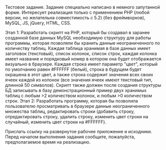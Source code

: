 Тестовое задание. 
Задание специально написано в немного запутанной форме. Интересует реализация только с применением PHP (любой версии, но желательна совместимость с 5.2) (без фреймворков), MySQL, JS, jQuery, HTML, CSS.

Этап 1:
Разработать скрипт на PHP, который бы создавал в заранее созданной базе данных MySQL необходимую структуру для работы программы, которая позволяли бы хранить данные неограниченного по количеству таблиц. Каждая таблица хранимая в базе данных имеет заголовок (текстовый), список колонок, список строк, каждая колонка имеет название и порядковый номер в котором она будет отображается визуально в браузере. Каждая строка имеет параметр "цвет", который по умолчанию равен #FFFFFF (белый), строка в будущем будет окрашена в этот цвет, а также строка содержит значения всех своих ячеек каждой из колонок (все значения ячеек имеют текстовый тип, длинной 50 символов). Скрипт также должен после создания структуры БД записывать в базу демонстрационный пример двух хранимых таблиц с любым >2 количеством колонок, и любым >0 количеством строк.
Этап 2:
Разработать программу, которая бы позволила пользователю просматривать в браузере данные неограниченного множества таблиц, редактировать строки (добавить строку, отредактировать строку, удалить строку, изменить цвет строки на случайный, изменить цвет строки на #FFFFFF).

Прислать ссылку на развернутое рабочее приложение и исходники. 
Перед началом выполнения задания сообщите, пожалуйста, предполагаемое время на реализацию.
